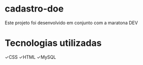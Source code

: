 # cadastro-doe
Este projeto foi desenvolvido em conjunto com a maratona DEV

# Tecnologias utilizadas
✓CSS
✓HTML
✓MySQL
